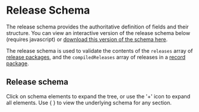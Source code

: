 # Release Schema

The release schema provides the authoritative definition of fields and their structure. You can view an interactive version of the release schema below (requires javascript) or [download this version of the schema here](../../../../release-schema.json).

The release schema is used to validate the contents of the ```releases``` array of [release packages](release_package.md), and the ```compiledReleases``` array of releases in a [record package](record_package.md).

## Release schema

Click on schema elements to expand the tree, or use the '+' icon to expand all elements. Use { } to view the underlying schema for any section.

<script src="../../_static/docson/widget.js" data-schema="../../release-schema.json"></script>
